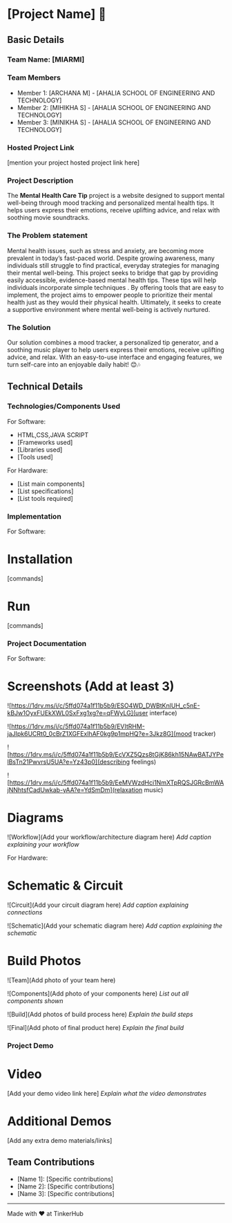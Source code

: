 # [Project Name] 🎯


## Basic Details
### Team Name: [MIARMI]


### Team Members
- Member 1: [ARCHANA M] - [AHALIA SCHOOL OF ENGINEERING  AND TECHNOLOGY]
- Member 2: [MIHIKHA S] - [AHALIA SCHOOL OF ENGINEERING  AND TECHNOLOGY]
- Member 3: [MINIKHA S] - [AHALIA SCHOOL OF ENGINEERING  AND TECHNOLOGY]

### Hosted Project Link
[mention your project hosted project link here]

### Project Description
The **Mental Health Care Tip** project is a website  designed to support mental well-being through mood tracking and personalized mental health tips. It helps users express their emotions, receive uplifting advice, and relax with soothing movie soundtracks.

### The Problem statement
Mental health issues, such as stress and anxiety, are becoming more prevalent in today’s fast-paced world. Despite growing awareness, many individuals still struggle to find practical, everyday strategies for managing their mental well-being. This project seeks to bridge that gap by providing easily accessible, evidence-based mental health tips. These tips will help individuals incorporate simple techniques . By offering tools that are easy to implement, the project aims to empower people to prioritize their mental health just as they would their physical health. Ultimately, it seeks to create a supportive environment where mental well-being is actively nurtured.

### The Solution
 Our solution combines a mood tracker, a personalized tip generator, and a soothing music player to help users express their emotions, receive uplifting advice, and relax. With an easy-to-use interface and engaging features, we turn self-care into an enjoyable daily habit! 😊🎶

## Technical Details
### Technologies/Components Used
For Software:
- HTML,CSS,JAVA SCRIPT
- [Frameworks used]
- [Libraries used]
- [Tools used]

For Hardware:
- [List main components]
- [List specifications]
- [List tools required]

### Implementation
For Software:
# Installation
[commands]

# Run
[commands]

### Project Documentation
For Software:

# Screenshots (Add at least 3)
![https://1drv.ms/i/c/5ffd074a1f11b5b9/ESO4WD_DWBtKnlUH_c5nE-kBJw1OyxFUEkXWL0SxFxg1xg?e=qFWyLG](user interface)

![https://1drv.ms/i/c/5ffd074a1f11b5b9/EVItRHM-jaJIpk6UCRt0_0cBrZ1XGFExlhAF0kg9p1mpHQ?e=3Jkz8G](mood tracker)

![https://1drv.ms/i/c/5ffd074a1f11b5b9/EcVXZ5Qzs8tGjK86kh15NAwBATJYPelBsTn21PwvrsU5UA?e=Yz43p0](describing feelings)

![https://1drv.ms/i/c/5ffd074a1f11b5b9/EeMVWzdHci1NmXTpRQSJGRcBmWAjNNhtsfCadUwkab-yAA?e=YdSmDm](relaxation music)

# Diagrams
![Workflow](Add your workflow/architecture diagram here)
*Add caption explaining your workflow*

For Hardware:

# Schematic & Circuit
![Circuit](Add your circuit diagram here)
*Add caption explaining connections*

![Schematic](Add your schematic diagram here)
*Add caption explaining the schematic*

# Build Photos
![Team](Add photo of your team here)


![Components](Add photo of your components here)
*List out all components shown*

![Build](Add photos of build process here)
*Explain the build steps*

![Final](Add photo of final product here)
*Explain the final build*

### Project Demo
# Video
[Add your demo video link here]
*Explain what the video demonstrates*

# Additional Demos
[Add any extra demo materials/links]

## Team Contributions
- [Name 1]: [Specific contributions]
- [Name 2]: [Specific contributions]
- [Name 3]: [Specific contributions]

---
Made with ❤️ at TinkerHub
